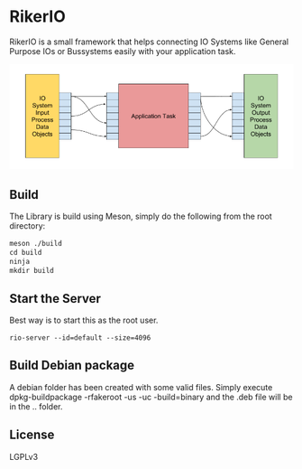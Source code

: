 # RikerIO

RikerIO is a small framework that helps connecting IO Systems like General Purpose IOs or Bussystems easily with your application task.

![RikerIO Sketch](doc/sketch.png)

## Build

The Library is build using Meson, simply do the following from the root directory:
```
meson ./build
cd build
ninja
mkdir build
```

## Start the Server

Best way is to start this as the root user.

```
rio-server --id=default --size=4096
```

## Build Debian package

A debian folder has been created with some valid files. Simply execute dpkg-buildpackage -rfakeroot -us -uc -build=binary and the
.deb file will be in the .. folder.

## License
LGPLv3  
